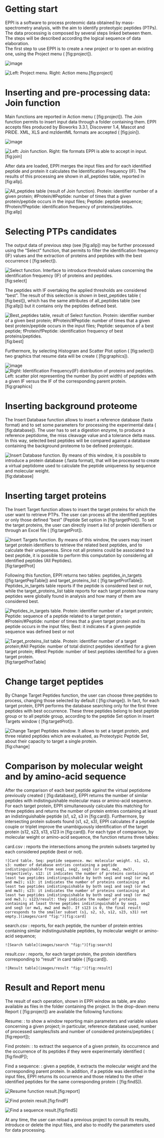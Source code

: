 Getting start
=============

EPPI is a software to process proteomic data obtained by
mass-spectrometry analysis, with the aim to identify proteotypic
peptides (PTPs). The data processing is composed by several steps linked
between them. The steps will be described according the logical sequence
of data elaboration.\
The first step to use EPPI is to create a new project or to open an
existing one, using the Project menu ( [fig:project]).

![image](images/open)

![Left: Project menu. Right: Action menu.](images/Action "fig:")[fig:project]

Inserting and pre-processing data: Join function
================================================

Main functions are reported in Action menu ( [fig:project]). The Join
function permits to insert input data through a folder containing them.
EPPI accepts files produced by Bioworks 3.3.1, Discoverer 1.4, Mascot
and PRIDE. XML, XLS and mzIdentML formats are accepted ( [fig:join]).

![image](images/EPPI_join)

![Left: Join function. Right: file formats EPPI is able to accept in
input.](images/formatFile "fig:")[fig:join]

After data are loaded, EPPI merges the input files and for each
identified peptide and protein it calculates the Identification
Frequency (IF). The results of this processing are shown in
all\_peptides table, reported in  [fig:allp].

![All\_peptides table (result of Join function). Protein: identifier
number of a given protein; \#Protein/\#Peptide: number of times that a
given protein/peptide occurs in the input files; Peptide: peptide
sequence; fProtein/fPeptide: identification frequency of
proteins/peptides.](images/Eppi_all_peptides "fig:")[fig:allp]

Selecting PTPs candidates
=========================

The output data of previous step (see  [fig:allp]) may be further
processed using the “Select” function, that permits to filter the
identification frequency (IF) values and the extraction of proteins and
peptides with the best occurrence ( [fig:select]).

![Select function. Interface to introduce threshold values concerning
the identification frequency (IF) of proteins and
peptides.](images/Eppi_select.png "fig:")[fig:select]

The peptides with IF overtaking the applied thresholds are considered
“best”. The result of this selection is shown in best\_peptides table
( [fig:best]), which has the same attributes of all\_peptides table (see
 [fig:allp]) but it contains only the peptides defined best.

![Best\_peptides table, result of Select function. Protein: identifier
number of a given best protein; \#Protein/\#Peptide: number of times
that a given best protein/peptide occurs in the input files; Peptide:
sequence of a best peptide; fProtein/fPeptide: identification frequency
of best proteins/peptides.](images/Eppi_best_peptides.png "fig:")[fig:best]

Furthermore, by selecting Histogram and Scatter Plot option
( [fig:select]) two graphics that resume data will be create
( [fig:graphics]).

![image](images/pie_hist.png)![Right: Identification Frequency(IF) distribution
of proteins and peptides. Left: scatter plot representing the number (by
point width) of peptides with a given IF versus the IF of the
corresponding parent protein.](images/scatter.png "fig:")[fig:graphics]

Inserting background proteome
=============================

The Insert Database function allows to insert a reference database
(fasta format) and to set some parameters for processing the
experimental data ( [fig:database]). The user has to set a digestion
enzyme, to produce a reference peptidome, the miss cleavage value and a
tolerance delta mass. In this way, selected best peptides will be
compared against a database containing the background proteome to be
defined proteotypic.

![Insert Database function. By means of this window, it is possibile to
introduce a protein database (.fasta format), that will be processed to
create a virtual peptidome used to calculate the peptide uniqueness by
sequence and molecular
weight.](images/EPPI_insert_database.png "fig:")[fig:database]

Inserting target proteins
=========================

The Insert Target function allows to insert the target proteins for
which the user want to retrieve PTPs. The user can process all the
identified peptides or only those defined “best” (Peptide Set option in
 [fig:targetProt]). To set the target proteins, the user can directly
insert a list of protein identifiers or through an Excel file
( [fig:targetProt]).

![Insert Targets function. By means of this window, the users may insert
target protein identifiers to retrieve the related best peptides, and to
calculate their uniqueness. Since not all proteins could be associated
to a best peptide, it is possible to perform this computation by
considering all identified peptides (All Peptides).
](images/Eppi_insert_target "fig:")[fig:targetProt]

Following this function, EPPI returns two tables: peptides\_in\_targets
([fig:targetPepTable]) and target\_proteins\_list
( [fig:targetProtTable]). Peptides\_in\_targets table reports if the
peptide is considered best or not, while the target\_proteins\_list
table reports for each target protein how many peptides were globally
found in analysis and how many of them are considered best.

![Peptides\_in\_targets table. Protein: identifier number of a target
protein; Peptide: sequence of a peptide related to a target protein;
\#Protein/\#Peptide: number of times that a given target protein and its
peptide occurs in the input files; Best: it indicates if a given peptide
sequence was defined best or not ](images/Eppi_peptides_in_targets)

![Target\_proteins\_list table. Protein: identifier number of a target
protein;\#All Peptide: number of total distinct peptides identified for
a given target protein; \#Best Peptide: number of best peptides
identified for a given target
protein.](images/Eppi_target_proteins_list "fig:")[fig:targetProtTable]

Change target peptides
======================

By Change Target Peptides function, the user can choose three peptides
to process, changing those selected by default ( [fig:change]). In fact,
for each target protein, EPPI performs the database searching only for
the first three peptides with best occurrence. These three peptides
belong to best peptide group or to all peptide group, according to the
peptide Set option in Insert Targets window ( [fig:targetProt]).

![Change Target Peptides window. It allows to set a target protein, and
three related peptides which are evaluated, as Proteotypic Peptide Set,
about their capacity to target a single
protein.](images/Eppi_change_targets_peptides "fig:")[fig:change]

Comparison by molecular weight and by amino-acid sequence
=========================================================

After the comparison of each best peptide against the virtual peptidome
previously created ( [fig:database]), EPPI returns the number of similar
peptides with indistinguishable molecular mass or amino-acid sequence.
For each target protein, EPPI simultaneously calculate this matching for
three peptides and returns the number of protein entries containing at
least an indistinguishable peptide (s1, s2, s3 in  [fig:card]).
Furthermore, by intersecting protein subsets found (s1, s2, s3), EPPI
calculates if a peptide couple or triplet improve the unambiguously
identification of the target protein (s12, s23, s13, s123 in
 [fig:card]). For each type of comparison, by molecular weight or
amino-acid sequence, the function returns three tables:

card.csv
:   reports the intersections among the protein subsets targeted by each
    considered peptide (best or not).

    ![Card table. Seq: peptide sequence. mw: molecular weight. s1, s2,
    s3: number of database entries containing a peptide
    indistinguishable from seq1, seq2, seq3 (or mw1, mw2, mw3),
    respectively. s12: it indicates the number of proteins containing at
    least two peptides indistinguishable by both seq1 and seq2 (or mw1
    and mw2); s13: it indicates the number of proteins containing at
    least two peptides indistinguishable by both seq1 and seq3 (or mw1
    and mw3); s23: it indicates the number of proteins containing at
    least two peptides indistinguishable by both seq2 and seq3 (or mw2
    and mw3.); s123/result: they indicate the number of proteins
    containing at least three peptides indistinguishable by seq1, seq2
    and seq3 (or mw1, mw2 and mw3). If s123 is 0, the final result
    corresponds to the smaller subset (s1, s2, s3, s12, s23, s31) not
    empty.](images/card "fig:")[fig:card]

search.csv
:   reports, for each peptide, the number of protein entries containing
    similar indistinguishable peptides, by molecular weight or
    amino-acid sequence;

    ![Search table](images/search "fig:")[fig:search]

result.csv
:   reports, for each target protein, the protein identifiers
    corresponding to “result” in card table ( [fig:card]).

    ![Result table](images/result "fig:")[fig:result]

Result and Report menu
======================

The result of each operation, shown in EPPI window as table, are also
available as files in the folder containing the project. In the
drop-down menu Report ( [fig:project]) are available the following
functions:

Resume:
:   to show a window reporting main parameters and variable values
    concerning a given project; in particular, reference database used,
    number of processed samples/lists and number of considered
    proteins/peptides ( [fig:report]);

Find protein:
:   to extract the sequence of a given protein, its occurrence and the
    occurrence of its peptides if they were experimentally identified
    ( [fig:findP]);

Find a sequence:
:   given a peptide, it extracts the molecular weight and the
    corresponding parent protein. In addition, if a peptide was
    identified in the input files, EPPI returns its occurrence and those
    related to the other identified peptides for the same corresponding
    protein ( [fig:findS]).

![Resume function result.](images/Eppi_20 "fig:")[fig:report]

![Find protein result.](images/Eppi_23 "fig:")[fig:findP]

![Find a sequence result.](images/Eppi_25 "fig:")[fig:findS]

At any time, the user can reload a previous project to consult its
results, introduce or delete the input files, and also to modify the
parameters used for data processing.
